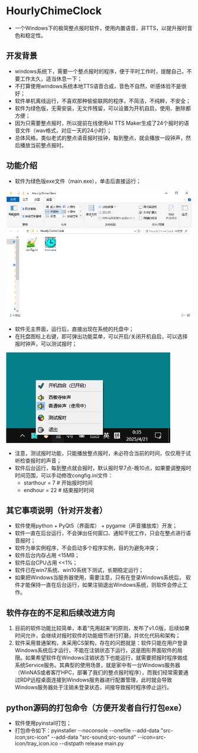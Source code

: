 # HourlyChimeClock
- 一个Windows下的极简整点报时软件，使用内置语音，非TTS，以提升报时音色和稳定性。

## 开发背景
- windows系统下，需要一个整点报时的程序，便于平时工作时，提醒自己，不要工作太久，适当休息一下；
- 不打算使用windows系统本地TTS语音合成，音色不自然，听感体验不是很好；
- 软件单机离线运行，不喜欢那种偷偷联网的程序，不简洁，不纯粹，不安全；
- 软件为绿色版，无需安装，无文件残留，可以设置为开机自启，使用、删除都方便；
- 因为只需要整点报时，所以提前在线使用AI TTS Maker生成了24个报时的语音文件（wav格式，对应一天的24小时）；
- 总体风格，类似老式的整点语音报时挂钟，每到整点，就会播放一段钟声，然后播放当前整点报时。

## 功能介绍
- 软件为绿色版exe文件（main.exe），单击后直接运行；

![软件截图1](src-screenshot/2025-04-21_003503.jpg)
  
- 软件无主界面，运行后，直接出现在系统的托盘中；
- 在托盘图标上右键，即可弹出功能菜单，可以开启/关闭开机自启，可以选择报时钟声，可以测试报时；

![软件截图2](src-screenshot/2025-04-21_003545.jpg)

- 注意，测试报时功能，只能播放整点报时，未必符合当前的时间，仅仅用于试听检查报时的声音；
- 软件后台运行，每到整点就会报时，默认报时早7点-晚10点，如果要调整报时时间范围，可以手动修改congfig.ini文件：
	- starthour = 7	# 开始报时时间
	- endhour = 22	# 结束报时时间
	
## 其它事项说明（针对开发者）
- 软件使用python + PyQt5（界面库） + pygame（声音播放库）开发；
- 软件一直在后台运行，不会弹出任何窗口、通知干扰工作，只会在整点进行语音报时；
- 软件为单实例程序，不会启动多个程序实例，目的为避免冲突；
- 软件后台内存占用 <15MB；
- 软件后台CPU占用 <<1%；
- 软件已在win7系统、win10系统下测试，长期稳定运行；
- 如果把Windows当服务器使用，需要注意，只有在登录Windows系统后， 软件才能保持一直在后台运行，如果注销退出Windows系统，则软件会停止工作。

## 软件存在的不足和后续改进方向
1. 目前的软件功能比较简单，本着“先用起来”的原则，发布了v1.0版，后续如果时间允许，会继续对报时软件的功能细节进行打磨，并优化代码和架构；
2. 软件采用普通架构，未采用CS架构，存在的问题就是：软件只能在用户登录Windows系统后才运行，不能在注销状态下运行，这是图形界面软件的局限。如果希望软件在Windows注销状态下也能运行，就需要把报时程序做成系统Service服务。其典型的使用场景，就是家中有一台Windows服务器（WinNAS或者客厅HPC，部署了我们的整点报时程序），而我们经常需要通过RDP远程桌面连接到Windows服务器进行配置管理，此时就会导致Windows服务器处于注销未登录状态，间接导致报时程序停止运行。

## python源码的打包命令（方便开发者自行打包exe）
- 软件使用pyinstall打包；
- 打包命令如下：pyinstaller --noconsole --onefile --add-data "src-icon;src-icon" --add-data "src-sound;src-sound" --icon=src-icon/tray_icon.ico --distpath release main.py
